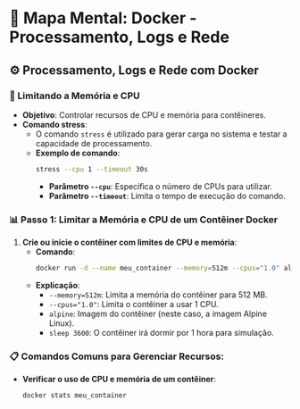 # 🐋 Mapa Mental: **Docker - Processamento, Logs e Rede**

## ⚙️ Processamento, Logs e Rede com Docker

### 🧠 Limitando a Memória e CPU
- **Objetivo**: Controlar recursos de CPU e memória para contêineres.
- **Comando stress**:
    - O comando `stress` é utilizado para gerar carga no sistema e testar a capacidade de processamento.
    - **Exemplo de comando**:
      ```bash
      stress --cpu 1 --timeout 30s
      ```
      - **Parâmetro `--cpu`**: Especifica o número de CPUs para utilizar.
      - **Parâmetro `--timeout`**: Limita o tempo de execução do comando.

### 📊 Passo 1: Limitar a Memória e CPU de um Contêiner Docker
1. **Crie ou inicie o contêiner com limites de CPU e memória**:
    - **Comando**:
      ```bash
      docker run -d --name meu_container --memory=512m --cpus="1.0" alpine sleep 3600
      ```
    - **Explicação**:
      - `--memory=512m`: Limita a memória do contêiner para 512 MB.
      - `--cpus="1.0"`: Limita o contêiner a usar 1 CPU.
      - `alpine`: Imagem do contêiner (neste caso, a imagem Alpine Linux).
      - `sleep 3600`: O contêiner irá dormir por 1 hora para simulação.

### 📋 Comandos Comuns para Gerenciar Recursos:
- **Verificar o uso de CPU e memória de um contêiner**:
  ```bash
  docker stats meu_container
